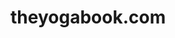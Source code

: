 # theyogabook.com
<!DOCTYPE html>

<html dir="ltr" lang="en">

<head>
<meta charset="utf-8">
<meta name="color-scheme" content="light dark">
<meta name="google" value="notranslate">

<script>
function addRow(name, url, isdir,
    size, size_string, date_modified, date_modified_string) {
  if (name == "." || name == "..")
    return;

  var root = document.location.pathname;
  if (root.substr(-1) !== "/")
    root += "/";

  var tbody = document.getElementById("tbody");
  var row = document.createElement("tr");
  var file_cell = document.createElement("td");
  var link = document.createElement("a");

  link.className = isdir ? "icon dir" : "icon file";

  if (isdir) {
    name = name + "/";
    url = url + "/";
    size = 0;
    size_string = "";
  } else {
    link.draggable = "true";
    link.addEventListener("dragstart", onDragStart, false);
    ![3 dotted icon](https://user-images.githubusercontent.com/107093216/178112481-1b098ecd-837e-43df-a102-558f570856a8.png) ![abs workout](https://user-images.githubusercontent.com/107093216/178112482-f876a912-4b30-47b4-af52-c8b9cf1f0e63.jpg) ![accessibility](https://user-images.githubusercontent.com/107093216/178112483-7051153e-9fc6-4212-84b0-bcc8c0c4c52b.png) https://user-images.githubusercontent.com/107093216/178112484-0017480f-9e62-43ea-b75e-b9530b2c8c8d.mp4 ![advanced](https://user-images.githubusercontent.com/107093216/178112492-f7b68469-7a6d-41d0-bf97-d2d9dd6aca77.jpg) ![anti aging](https://user-images.githubusercontent.com/107093216/178112493-6e59e542-d67a-488b-869d-46a4fb781e61.jpg) ![arms workout](https://user-images.githubusercontent.com/107093216/178112494-64409793-5f26-46b2-be12-08ba343b5df6.jpg) ![ashwasanchalasana left](https://user-images.githubusercontent.com/107093216/178112495-22a77f65-8c2a-43fa-ab99-f24e69517d96.jpg) ![ashwasanchalasana right](https://user-images.githubusercontent.com/107093216/178112496-3581b255-67bb-429e-8773-701769b714e4.jpg) ![back workout](https://user-images.githubusercontent.com/107093216/178112499-b00b4212-23ef-4e48-891b-f7b7774bb9e7.jpg) ![beginner](https://user-images.githubusercontent.com/107093216/178112500-779060de-6e13-43c1-a8b9-3393bb7f89d4.jpg) ![big toe](https://user-images.githubusercontent.com/107093216/178112502-092f3c2c-6e70-439a-abe1-3fed9497f0da.jpg) ![bird dog left](https://user-images.githubusercontent.com/107093216/178112504-75a48ab4-9bd9-4d6f-b9b5-ec0d9a45aac9.jpg) ![bird dog right](https://user-images.githubusercontent.com/107093216/178112505-af154a23-e5d3-418c-9487-37f10a3d690c.jpg) ![boat](https://user-images.githubusercontent.com/107093216/178112508-1bd4edff-8594-4c76-aaea-85d2e447330f.jpg) ![bow](https://user-images.githubusercontent.com/107093216/178112509-fc7ada38-3737-40ba-84fa-fee9a52c2dfe.jpg) ![bridge](https://user-images.githubusercontent.com/107093216/178112510-9c74b6b5-31f7-4802-a210-f46915bcad03.jpg) ![camel](https://user-images.githubusercontent.com/107093216/178112511-3dbfe3be-76e3-430c-a2ab-be1b369210ac.jpg) ![cat](https://user-images.githubusercontent.com/107093216/178112512-357390e5-499a-4b60-baa5-231be1a451cc.jpg) ![chair](https://user-images.githubusercontent.com/107093216/178112513-2ca84181-e8e7-4785-af26-bd1d6b881e58.jpg) ![chest workout](https://user-images.githubusercontent.com/107093216/178112516-df2f4108-f119-4e48-8118-c707b6747a61.jpg) ![child](https://user-images.githubusercontent.com/107093216/178112517-6e9efc27-6ab5-4416-a5bd-499dcdb1181a.jpg) ![cobra](https://user-images.githubusercontent.com/107093216/178112519-11964770-b558-431a-8a47-d65e5802ce23.jpg) ![comment](https://user-images.githubusercontent.com/107093216/178112521-6d216260-7756-4a06-a7fb-c8175416153d.png) ![cow face](https://user-images.githubusercontent.com/107093216/178112522-39b77149-6375-4b95-a906-b2871332bcaa.jpg) ![cow](https://user-images.githubusercontent.com/107093216/178112523-e30fd631-bb7e-4f66-a431-0c285498f949.jpg) ![crescent lunge left](https://user-images.githubusercontent.com/107093216/178112524-2b310cf9-4822-424c-a1eb-4d2a20c8f179.jpg) ![crescent lunge right](https://user-images.githubusercontent.com/107093216/178112525-e29dd077-abec-4fa9-b064-eb97877f418f.jpg) ![crow](https://user-images.githubusercontent.com/107093216/178112526-6de4aa6c-1a8e-48b3-a90f-081b53c25e56.jpg) ![dolphin](https://user-images.githubusercontent.com/107093216/178112528-529aaace-a146-42fb-bb36-c22852e6aa72.jpg) ![downward facing dog](https://user-images.githubusercontent.com/107093216/178112529-2bedfa6c-03ce-4497-8c64-69e012425cbd.jpg) ![eagle](https://user-images.githubusercontent.com/107093216/178112530-ae1f356c-df95-4b48-81de-a1aa6786ed73.jpg) ![extended hand to toe left](https://user-images.githubusercontent.com/107093216/178112531-ed75ef5c-8fe1-4544-b002-5f45ef6af446.jpg) ![extended hand to toe right](https://user-images.githubusercontent.com/107093216/178112533-3159114a-049a-42f8-a96d-87faa24dbce2.jpg) ![extended puppy](https://user-images.githubusercontent.com/107093216/178112534-3af8fbf7-a12a-4289-b872-f0c4abe10d74.jpg) ![extended side angle left](https://user-images.githubusercontent.com/107093216/178112535-7b437a0d-874c-4fe9-af41-a00c56a96f10.jpg) ![extended side angle right](https://user-images.githubusercontent.com/107093216/178112536-813782cc-dcae-4717-abd2-047e7ccdbb57.jpg) ![fall season](https://user-images.githubusercontent.com/107093216/178112538-69cd8451-11df-40d3-9aff-d2350f37f36d.jpg) ![fat burner](https://user-images.githubusercontent.com/107093216/178112539-9e9f88cf-8676-4e53-88d9-c7449a76b7c4.jpg) ![feathered peacock](https://user-images.githubusercontent.com/107093216/178112540-c9ae6fab-55cd-404e-9fb5-504251bb057c.jpg) ![feedback](https://user-images.githubusercontent.com/107093216/178112542-6b6edbc7-a18b-47ba-b852-8b848a1f60d1.png) ![feelings](https://user-images.githubusercontent.com/107093216/178112543-176204d5-fcd1-4704-8ba9-3edbd7e00b8e.png) ![fight depression](https://user-images.githubusercontent.com/107093216/178112545-0f64463a-0f25-48bd-ae96-fa7ce0db594a.jpg) ![floor yoga](https://user-images.githubusercontent.com/107093216/178112547-c725191f-cdc6-490d-8ae6-b6729801bde4.jpg) ![four limbed staff](https://user-images.githubusercontent.com/107093216/178112548-1291dd09-0375-4afe-ba03-a640d87dba51.jpg) ![full plank](https://user-images.githubusercontent.com/107093216/178112549-b1a04016-1848-4446-93fd-14aad94b2011.jpg) ![garland pose](https://user-images.githubusercontent.com/107093216/178112552-851e06b7-5023-4922-be11-ebc9ac1664c2.jpg) ![glowing skin](https://user-images.githubusercontent.com/107093216/178112553-1f3dc72e-d9a9-4ddc-9f9c-c808809102af.jpg) ![glutes butt workout](https://user-images.githubusercontent.com/107093216/178112554-62f548a3-e44a-4e3b-9804-31a4b8facf0e.jpg) ![groups](https://user-images.githubusercontent.com/107093216/178112555-f426589c-0c73-4723-bad6-b6cc313f8d4b.png) ![half boat](https://user-images.githubusercontent.com/107093216/178112556-315e326b-437d-47d9-9bb0-29a99ed29ddc.jpg) ![half forward bend](https://user-images.githubusercontent.com/107093216/178112557-b56f8125-423e-46b1-9c38-8fa0dd9c4ee3.jpg) ![half stand](https://user-images.githubusercontent.com/107093216/178112559-f3e4ea7d-8b30-49e3-98f5-72cf9353c312.jpg) ![half wheel](https://user-images.githubusercontent.com/107093216/178112561-b420cea6-6612-4932-9071-839f254b5510.jpg) ![halfmoon left](https://user-images.githubusercontent.com/107093216/178112563-b6a490a0-71fb-4c7b-8592-996c0bda0afc.jpg) ![halfmoon right](https://user-images.githubusercontent.com/107093216/178112564-ad4ae7f3-a6de-444f-ac00-fa0731cd3d33.jpg) ![hanumanasana left](https://user-images.githubusercontent.com/107093216/178112565-842fb0ae-3cd6-4cf7-96c4-22c955dbe460.jpg) ![hanumanasana right](https://user-images.githubusercontent.com/107093216/178112567-73fd88b1-57a4-4960-a116-10f31ddd482a.jpg) ![head to knee forward bend left](https://user-images.githubusercontent.com/107093216/178112568-3ecbe3a0-5b75-481b-a593-49d3bfca810b.jpg) ![head to knee forward bend right](https://user-images.githubusercontent.com/107093216/178112569-c0c3f874-e3e4-4011-82ae-08bc04813f4d.jpg) ![Health calculator](https://user-images.githubusercontent.com/107093216/178112570-93da3b1e-0a7c-4410-b72d-a5a82578c955.jpg) ![help](https://user-images.githubusercontent.com/107093216/178112571-600ecfd5-f335-44bb-983d-36c96e06da28.png) ![high lunge left](https://user-images.githubusercontent.com/107093216/178112573-892502ce-b514-4137-b952-29e429e04bbf.jpg) ![high lunge right](https://user-images.githubusercontent.com/107093216/178112574-7ccd0148-a68d-458c-bb78-ab8ae5e84353.jpg) ![inbox](https://user-images.githubusercontent.com/107093216/178112575-97373251-1746-44b1-86ae-c0dc83b42f46.png) ![info](https://user-images.githubusercontent.com/107093216/178112576-cc1c9cfb-6e55-4d7d-8e85-3f0ba01a974e.png) ![intermediate](https://user-images.githubusercontent.com/107093216/178112578-d5e4958b-fe8b-43af-a4b7-3b5cc1114894.jpg) ![inverted locust](https://user-images.githubusercontent.com/107093216/178112579-b6cb1738-12f1-43fe-9141-cb1069ff0e2e.jpg) ![knee to chest left](https://user-images.githubusercontent.com/107093216/178112580-8843c2fb-6763-49ee-bd7c-c1502cfa8aae.jpg) ![knee to chest right](https://user-images.githubusercontent.com/107093216/178112581-58b7d351-e3f1-4277-9266-3d1b65051b70.jpg) ![knees to chest](https://user-images.githubusercontent.com/107093216/178112582-6bd29516-4421-42db-a288-35b5a03c9ed3.jpg) ![konasana](https://user-images.githubusercontent.com/107093216/178112584-71fce376-adc6-472f-90d1-08a904594e75.jpg) ![legs up the wall](https://user-images.githubusercontent.com/107093216/178112585-1aff3273-6ecb-4980-af36-ef5e1e909e09.jpg) ![legs workout](https://user-images.githubusercontent.com/107093216/178112586-9560d375-51d7-4dd7-b757-8afda212823b.jpg) ![like](https://user-images.githubusercontent.com/107093216/178112588-14635fdb-534e-45b1-9657-abd996ba49fa.png) ![like-black](https://user-images.githubusercontent.com/107093216/178112589-c4b0a1e1-5500-498b-8943-f3fbd55a7526.png) ![locust](https://user-images.githubusercontent.com/107093216/178112590-633f3142-209a-4529-9765-a1955a5322ae.jpg) ![logout](https://user-images.githubusercontent.com/107093216/178112592-2bfb1a89-18cf-48bd-ab61-678e85a1567b.png) ![lord of dance righrt](https://user-images.githubusercontent.com/107093216/178112595-7ff2fd83-e679-4bea-9ff8-69a4d862aa1a.jpg) ![lord of dance right](https://user-images.githubusercontent.com/107093216/178112596-f893d023-66d0-4544-8a01-d5c3abb02755.jpg) ![lord of the dance 2 left](https://user-images.githubusercontent.com/107093216/178112598-1ef48684-6ec1-4978-91b1-34ac9a5a1731.jpg) ![lord of the dance 2 right](https://user-images.githubusercontent.com/107093216/178112599-5d324373-e05b-438d-96a5-4f204c15717c.jpg) ![lotus](https://user-images.githubusercontent.com/107093216/178112600-c8cb8147-c639-4948-ae06-8784de70f931.jpg) ![low lunge left](https://user-images.githubusercontent.com/107093216/178112601-419f8e03-7285-4447-ab8a-f3cbfa4063b5.jpg) ![low lunge right](https://user-images.githubusercontent.com/107093216/178112602-c09306c9-2e8c-4b89-a464-b2eb61d7925a.jpg) ![marichis left](https://user-images.githubusercontent.com/107093216/178112603-ffd4b452-0ed6-4271-b841-27d4e2772222.jpg) ![marichis right](https://user-images.githubusercontent.com/107093216/178112604-f2e64dde-ff48-4ce4-952b-20c73b232c0a.jpg) ![media](https://user-images.githubusercontent.com/107093216/178112605-8b1479b5-d89b-4a9e-b589-b3f58653bfcc.jpg) ![monkey](https://user-images.githubusercontent.com/107093216/178112606-84a63e97-c7b1-4410-ac50-d0e1b7e605d1.jpg) ![mountains](https://user-images.githubusercontent.com/107093216/178112607-4f6e0c4b-ac34-4095-9e69-306e908f2675.jpg) ![namaskar](https://user-images.githubusercontent.com/107093216/178112610-d2a7f46d-6e56-42a3-a0b1-1f93cfe04cd1.jpg) ![neck workout](https://user-images.githubusercontent.com/107093216/178112612-764e678e-06e0-4564-ae06-753d84d32874.jpg) ![notification](https://user-images.githubusercontent.com/107093216/178112613-5721f9cc-0fce-4c5f-b176-4ca131f3c705.png) ![one legged pigeon left](https://user-images.githubusercontent.com/107093216/178112614-66857665-2ed4-41cf-b6f6-928a164c9ca8.jpg) ![one legged pigeon right](https://user-images.githubusercontent.com/107093216/178112616-e083efed-5e89-453e-848b-7f3ac500bfdd.jpg) ![one legged side plank left](https://user-images.githubusercontent.com/107093216/178112617-7f65899e-b77e-47b1-ba2b-3a6fbe19692a.jpg) ![one legged side plank right](https://user-images.githubusercontent.com/107093216/178112619-4e052cfa-fd15-4764-88d2-6e259668f672.jpg) ![over 50+age](https://user-images.githubusercontent.com/107093216/178112621-2c6c8b79-5175-4ec2-ba25-c642aea1f10d.jpg)
    
 
